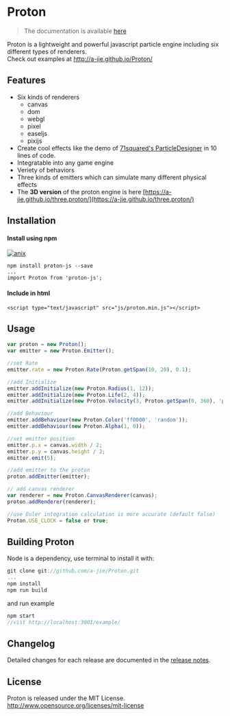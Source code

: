 Proton
======

> The documentation is available [here](https://projects.jpeer.at/proton/)

Proton is a lightweight and powerful javascript particle engine including six different types of renderers. <br>
Check out examples at http://a-jie.github.io/Proton/

## Features
- Six kinds of renderers
  - canvas 
  - dom 
  - webgl 
  - pixel
  - easeljs 
  - pixijs
- Create cool effects like the demo of <a href="http://www.71squared.com/">71squared's ParticleDesigner</a> in 10 lines of code.
- Integratable into any game engine
- Veriety of behaviors
- Three kinds of emitters which can simulate many different physical effects
- The __3D version__ of the proton engine is here [https://a-jie.github.io/three.proton/](https://a-jie.github.io/three.proton/)

## Installation

#### Install using npm 
[![anix](https://nodei.co/npm/proton-js.png)](https://npmjs.org/package/proton-js)

``` 
npm install proton-js --save
... 
import Proton from 'proton-js';
```

#### Include in html
``` 
<script type="text/javascript" src="js/proton.min.js"></script> 
```

## Usage
```javascript
var proton = new Proton();
var emitter = new Proton.Emitter();

//set Rate
emitter.rate = new Proton.Rate(Proton.getSpan(10, 20), 0.1);

//add Initialize
emitter.addInitialize(new Proton.Radius(1, 12));
emitter.addInitialize(new Proton.Life(2, 4));
emitter.addInitialize(new Proton.Velocity(3, Proton.getSpan(0, 360), 'polar'));

//add Behaviour
emitter.addBehaviour(new Proton.Color('ff0000', 'random'));
emitter.addBehaviour(new Proton.Alpha(1, 0));

//set emitter position
emitter.p.x = canvas.width / 2;
emitter.p.y = canvas.height / 2;
emitter.emit(5);

//add emitter to the proton
proton.addEmitter(emitter);

// add canvas renderer
var renderer = new Proton.CanvasRenderer(canvas);
proton.addRenderer(renderer);

//use Euler integration calculation is more accurate (default false)
Proton.USE_CLOCK = false or true;
```

## Building Proton
Node is a dependency, use terminal to install it with:   

```javascript
git clone git://github.com/a-jie/Proton.git
...
npm install
npm run build
``` 

and run example 

```javascript
npm start
//vist http://localhost:3001/example/
```

## Changelog
Detailed changes for each release are documented in the [release notes](https://github.com/a-jie/Proton/releases).


## License
Proton is released under the MIT License. http://www.opensource.org/licenses/mit-license
